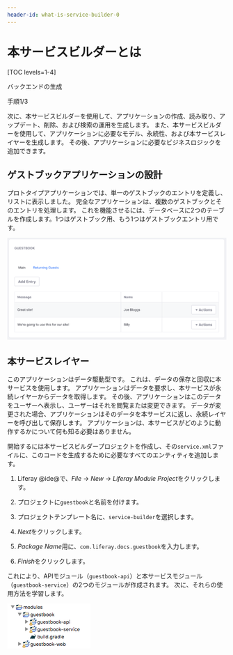```yaml
---
header-id: what-is-service-builder-0
---
```


# 本サービスビルダーとは

[TOC levels=1-4]

<div class="learn-path-step row">
    <p id="stepTitle">バックエンドの生成</p><p>手順1/3</p>
</div>

次に、本サービスビルダーを使用して、アプリケーションの作成、読み取り、アップデート、削除、および検索の運用を生成します。 また、本サービスビルダーを使用して、アプリケーションに必要なモデル、永続性、および本サービスレイヤーを生成します。 その後、アプリケーションに必要なビジネスロジックを追加できます。

## ゲストブックアプリケーションの設計

プロトタイプアプリケーションでは、単一のゲストブックのエントリを定義し、リストに表示しました。 完全なアプリケーションは、複数のゲストブックとそのエントリを処理します。 これを機能させるには、データベースに2つのテーブルを作成します。1つはゲストブック用、もう1つはゲストブックエントリ用です。

![図1：完了したら、ゲストブックは複数のゲストブックをサポートし、多くのLiferay機能を利用します。](../../../images/guestbook-final.png)

## 本サービスレイヤー

このアプリケーションはデータ駆動型です。 これは、データの保存と回収に本サービスを使用します。 アプリケーションはデータを要求し、本サービスが永続レイヤーからデータを取得します。 その後、アプリケーションはこのデータをユーザーへ表示し、ユーザーはそれを閲覧または変更できます。 データが変更された場合、アプリケーションはそのデータを本サービスに返し、永続レイヤーを呼び出して保存します。 アプリケーションは、本サービスがどのように動作するかについて何も知る必要はありません。

開始するには本サービスビルダープロジェクトを作成し、その`service.xml`ファイルに、このコードを生成するために必要なすべてのエンティティを追加します。

1.  Liferay @ide@で、*File* → *New* → *Liferay Module Project*をクリックします。

2.  プロジェクトに`guestbook`と名前を付けます。

3.  プロジェクトテンプレート名に、`service-builder`を選択します。

4.  *Next*をクリックします。

5.  *Package Name*用に、`com.liferay.docs.guestbook`を入力します。

6.  *Finish*をクリックします。

これにより、APIモジュール（`guestbook-api`）と本サービスモジュール（`guestbook-service`）の2つのモジュールが作成されます。 次に、それらの使用方法を学習します。

![図2：現在のプロジェクトの構造](../../../images/guestbook-service-project.png)

